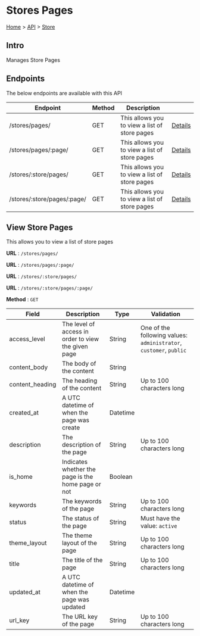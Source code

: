 # Stores Pages
[Home](../../index.md) > [API](../index.md) > [Store](index.md)
## Intro
Manages Store Pages
## Endpoints
The below endpoints are available with this API

| Endpoint | Method | Description | |
| --- | --- | --- | --- |
| /stores/pages/ | GET | This allows you to view a list of store pages | [Details](#view-store-pages) |
| /stores/pages/:page/ | GET | This allows you to view a list of store pages | [Details](#view-store-pages) |
| /stores/:store/pages/ | GET | This allows you to view a list of store pages | [Details](#view-store-pages) |
| /stores/:store/pages/:page/ | GET | This allows you to view a list of store pages | [Details](#view-store-pages) |

## View Store Pages
This allows you to view a list of store pages

**URL** : `/stores/pages/`

**URL** : `/stores/pages/:page/`

**URL** : `/stores/:store/pages/`

**URL** : `/stores/:store/pages/:page/`

**Method** : `GET`

| Field | Description | Type | Validation |
| --- | --- | --- | --- |
| access_level | The level of access in order to view the given page | String | One of the following values: `administrator`, `customer`, `public` |
| content_body | The body of the content | String |  |
| content_heading | The heading of the content | String | Up to 100 characters long |
| created_at | A UTC datetime of when the page was create | Datetime |  |
| description | The description of the page | String | Up to 100 characters long |
| is_home | Indicates whether the page is the home page or not | Boolean |  |
| keywords | The keywords of the page | String | Up to 100 characters long |
| status | The status of the page | String | Must have the value: `active` |
| theme_layout | The theme layout of the page | String | Up to 100 characters long |
| title | The title of the page | String | Up to 100 characters long |
| updated_at | A UTC datetime of when the page was updated | Datetime |  |
| url_key | The URL key of the page | String | Up to 100 characters long |
